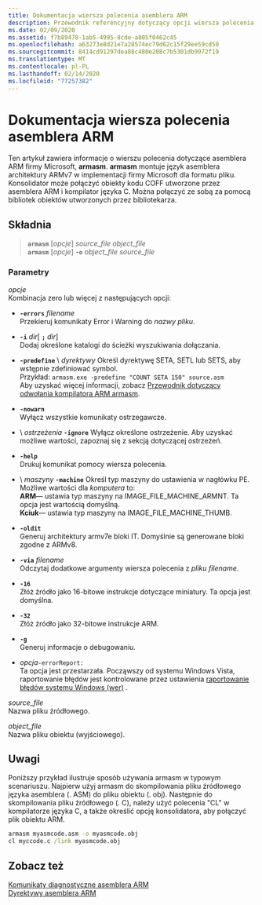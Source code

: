```yaml
---
title: Dokumentacja wiersza polecenia asemblera ARM
description: Przewodnik referencyjny dotyczący opcji wiersza polecenia asemblera Microsoft ARM.
ms.date: 02/09/2020
ms.assetid: f7b89478-1ab5-4995-8cde-a805f0462c45
ms.openlocfilehash: a63273e8d21e7a28574ec79d62c15f29ee59cd50
ms.sourcegitcommit: 8414cd91297dea88c480e208c7b5301db9972f19
ms.translationtype: MT
ms.contentlocale: pl-PL
ms.lasthandoff: 02/14/2020
ms.locfileid: "77257382"
---
```

# <a name="arm-assembler-command-line-reference"></a>Dokumentacja wiersza polecenia asemblera ARM

Ten artykuł zawiera informacje o wierszu polecenia dotyczące asemblera ARM firmy Microsoft, **armasm**. **armasm** montuje język asemblera architektury ARMv7 w implementacji firmy Microsoft dla formatu pliku. Konsolidator może połączyć obiekty kodu COFF utworzone przez asemblera ARM i kompilator języka C. Można połączyć ze sobą za pomocą bibliotek obiektów utworzonych przez bibliotekarza.

## <a name="syntax"></a>Składnia

> **`armasm`** [*opcje*] *source_file* *object_file*\
> **`armasm`** [*opcje*] **`-o`** *object_file* *source_file*

### <a name="parameters"></a>Parametry

*opcje*\
Kombinacja zero lub więcej z następujących opcji:

- **`-errors`** *filename*\
   Przekieruj komunikaty Error i Warning do *nazwy pliku*.

- **`-i`** *dir*[ **`;`** <em>dir</em>] \
   Dodaj określone katalogi do ścieżki wyszukiwania dołączania.

- **`-predefine`** \ *dyrektywy*
   Określ dyrektywę SETA, SETL lub SETS, aby wstępnie zdefiniować symbol. \
   Przykład: `armasm.exe -predefine "COUNT SETA 150" source.asm`\
   Aby uzyskać więcej informacji, zobacz [Przewodnik dotyczący odwołania kompilatora ARM armasm](http://infocenter.arm.com/help/topic/com.arm.doc.dui0802b/index.html).

- **`-nowarn`**\
   Wyłącz wszystkie komunikaty ostrzegawcze.

- \ *ostrzeżenia* **`-ignore`**
   Wyłącz określone ostrzeżenie. Aby uzyskać możliwe wartości, zapoznaj się z sekcją dotyczącej ostrzeżeń.

- **`-help`**\
   Drukuj komunikat pomocy wiersza polecenia.

- \ *maszyny* **`-machine`**
   Określ typ maszyny do ustawienia w nagłówku PE.  Możliwe wartości dla *komputera* to: \
   **ARM**— ustawia typ maszyny na IMAGE_FILE_MACHINE_ARMNT. Ta opcja jest wartością domyślną. \
   **Kciuk**— ustawia typ maszyny na IMAGE_FILE_MACHINE_THUMB.

- **`-oldit`**\
   Generuj architektury armv7e bloki IT.  Domyślnie są generowane bloki zgodne z ARMv8.

- **`-via`** *filename*\
   Odczytaj dodatkowe argumenty wiersza polecenia z *pliku filename*.

- **`-16`**\
   Złóż źródło jako 16-bitowe instrukcje dotyczące miniatury.  Ta opcja jest domyślna.

- **`-32`**\
   Złóż źródło jako 32-bitowe instrukcje ARM.

- **`-g`**\
   Generuj informacje o debugowaniu.

- *opcja*`-errorReport:`\
   Ta opcja jest przestarzała. Począwszy od systemu Windows Vista, raportowanie błędów jest kontrolowane przez ustawienia [raportowanie błędów systemu Windows (wer)](/windows/win32/wer/windows-error-reporting) .

*source_file*\
Nazwa pliku źródłowego.

*object_file*\
Nazwa pliku obiektu (wyjściowego).

## <a name="remarks"></a>Uwagi

Poniższy przykład ilustruje sposób używania armasm w typowym scenariuszu. Najpierw użyj armasm do skompilowania pliku źródłowego języka asemblera (. ASM) do pliku obiektu (. obj). Następnie do skompilowania pliku źródłowego (. C), należy użyć polecenia "CL" w kompilatorze języka C, a także określić opcję konsolidatora, aby połączyć plik obiektu ARM.

```cmd
armasm myasmcode.asm -o myasmcode.obj
cl myccode.c /link myasmcode.obj
```

## <a name="see-also"></a>Zobacz też

[Komunikaty diagnostyczne asemblera ARM](../../assembler/arm/arm-assembler-diagnostic-messages.md)\
[Dyrektywy asemblera ARM](../../assembler/arm/arm-assembler-directives.md)
